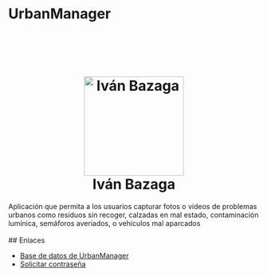 # UrbanManager
<br>
 <h1 align="center">
  <br>
  <img src="https://avatars.githubusercontent.com/u/97960300?v=4" alt="Iván Bazaga" width="200">
  <br>
  Iván Bazaga
  <br>
</h1>
Aplicación que permita a los usuarios capturar fotos o videos de problemas urbanos como residuos sin recoger, calzadas en mal estado, contaminación lumínica, semáforos averiados, o vehículos mal aparcados
<br>
<br>
## Enlaces
<ul>
  <li><a href="https://dbdocs.io/ivan.cpweb/urbanManager" target="_blank">Base de datos de UrbanManager</a></li>
  <li><a href="https://discord.gg/tyug6TQH" target="_blank">Solicitar contraseña</a></li>
</ul>

